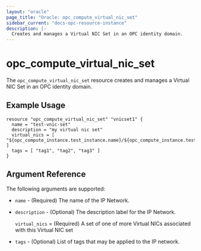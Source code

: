 ```yaml
---
layout: "oracle"
page_title: "Oracle: opc_compute_virtual_nic_set"
sidebar_current: "docs-opc-resource-instance"
description: |-
  Creates and manages a Virtual NIC Set in an OPC identity domain.
---
```


# opc\_compute\_virtual\_nic\_set

The ``opc_compute_virtual_nic_set`` resource creates and manages a Virtual NIC Set in an OPC identity domain.

## Example Usage

```
resource "opc_compute_virtual_nic_set" "vnicset1" {
  name = "test-vnic-set"
  description = "my virtual nic set"
  virtual_nics = [ "${opc_compute_instance.test_instance.name}/${opc_compute_instance.test_instance.opcId}/eth1" ]
  tags = [ "tag1", "tag2", "tag3" ]
}
```

## Argument Reference

The following arguments are supported:

* `name` - (Required) The name of the IP Network.

* `description` - (Optional) The description label for the IP Network.

  `virtual_nics` = (Required) A set of one of more Virtual NICs associated with this Virtual NIC set

* `tags` - (Optional) List of tags that may be applied to the IP network.
